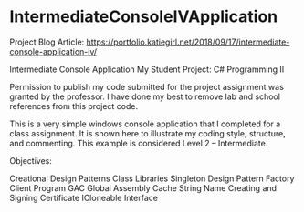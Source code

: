 # IntermediateConsoleIVApplication

Project Blog Article: https://portfolio.katiegirl.net/2018/09/17/intermediate-console-application-iv/

Intermediate Console Application 
My Student Project: C# Programming II

Permission to publish my code submitted for the project assignment was granted by the professor. I have done my best to remove lab and school references from this project code. 

This is a very simple windows console application that I completed for a class assignment. It is shown here to illustrate my coding style, structure, and commenting. This example is considered Level 2 – Intermediate.

Objectives:

Creational Design Patterns
Class Libraries
Singleton Design Pattern
Factory
Client Program
GAC Global Assembly Cache
String Name
Creating and Signing Certificate
ICloneable Interface
